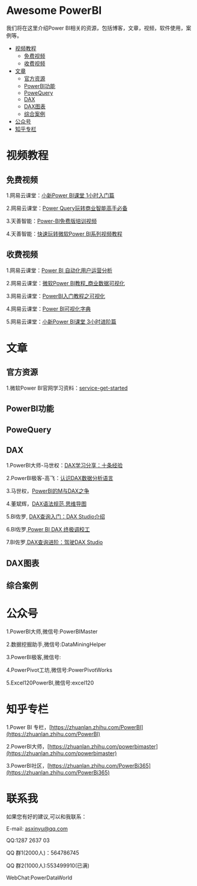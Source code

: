 # Awesome PowerBI 

我们将在这里介绍Power BI相关的资源，包括博客，文章，视频，软件使用，案例等。

* [视频教程](#视频教程)
  * [免费视频](#免费视频)
  * [收费视频](#收费视频)
* [文章](#文章)
  * [官方资源](#官方资源)
  * [PowerBI功能](#PowerBI功能)  
  * [PoweQuery](#PoweQuery)
  * [DAX](#DAX)
  * [DAX图表](#DAX图表)
  * [综合案例](#综合案例)
* [公众号](#公众号)
* [知乎专栏](#知乎专栏)

# 视频教程
## 免费视频
1.网易云课堂：[小新Power BI课堂 1小时入门篇](http://study.163.com/course/introduction.htm?courseId=1004952006#/courseDetail?tab=1)

2.网易云课堂：[Power Query玩转商业智能高手必备](http://study.163.com/course/introduction.htm?courseId=1003337007#/courseDetail?tab=1)

3.天善智能：[Power-BI免费版培训视频](https://edu.hellobi.com/course/52)

4.天善智能：[快速玩转微软Power BI系列视频教程](https://edu.hellobi.com/course/76)

## 收费视频
1.网易云课堂：[Power BI 自动化用户运营分析](http://study.163.com/course/introduction/1004308018.htm)

2.网易云课堂：[微软Power BI教程_商业数据可视化](http://study.163.com/course/introduction/1002972008.htm)

3.网易云课堂：[PowerBI入门教程之可视化](http://study.163.com/course/introduction/1003877002.htm)

4.网易云课堂：[Power BI可视化字典](http://study.163.com/course/introduction/1004898001.htm)

5.网易云课堂：[小新Power BI课堂 3小时进阶篇](http://study.163.com/course/introduction/1004994014.htm)

# 文章
## 官方资源
1.微软Power BI官网学习资料：[service-get-started](https://docs.microsoft.com/zh-cn/power-bi/service-get-started)

## PowerBI功能


## PoweQuery


## DAX
1.PowerBI大师-马世权：[DAX学习分享：十条经验](https://mp.weixin.qq.com/s/UXVJLEk3kcnKhChLlQyhsA)

2.PowerBI极客-高飞：[认识DAX数据分析语言](https://mp.weixin.qq.com/s/WimTFi_Tt7-EPx-Kc6H4aw)

3.马世权，[PowerBI的M与DAX之争](https://zhuanlan.zhihu.com/p/27416587)

4.董斌辉，[DAX语法规范,思维导图](https://mubu.com/edit/g8ojIiXFB)

5.BI佐罗, [DAX查询入门：DAX Studio介绍](https://mp.weixin.qq.com/s?__biz=MzI1MDA4MzcxMA==&mid=2650781367&idx=1&sn=e8f55f7c9d02355318ec000e9f88dbf0&chksm=f18cb6a6c6fb3fb0235c40289ec8a07c55556941668cba1ff63afa92080c01f13e69d291afbf&scene=21#wechat_redirect)

6.BI佐罗,[Power BI DAX 终极调校工](http://mp.weixin.qq.com/s/8HdHljN7Anhipl6akfuUXA)

7.BI佐罗,[DAX查询进阶：驾驶DAX Studio](https://mp.weixin.qq.com/s/nWqrV3OXZKp1T2rCRv8bJw)

## DAX图表


## 综合案例

# 公众号
1.PowerBI大师,微信号:PowerBIMaster

2.数据挖掘助手,微信号:DataMiningHelper

3.PowerBI极客,微信号:

4.PowerPivot工坊,微信号:PowerPivotWorks

5.Excel120PowerBI,微信号:excel120

# 知乎专栏
1.Power BI 专栏，[https://zhuanlan.zhihu.com/PowerBI](https://zhuanlan.zhihu.com/PowerBI)

2.PowerBI大师，[https://zhuanlan.zhihu.com/powerbimaster](https://zhuanlan.zhihu.com/powerbimaster)

3.PowerBI社区，[https://zhuanlan.zhihu.com/PowerBi365](https://zhuanlan.zhihu.com/PowerBi365)

# 联系我
如果您有好的建议,可以和我联系：

E-mail: asxinyu@qq.com

QQ:1287 2637 03

QQ 群1(2000人)：564786745

QQ 群2(1000人):553499910(已满)

WebChat:PowerDataWorld
